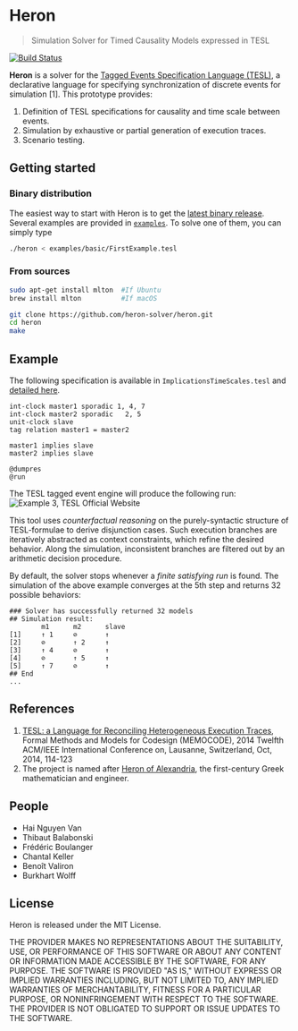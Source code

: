 Heron
===================

> Simulation Solver for Timed Causality Models expressed in TESL

[![Build Status](https://travis-ci.org/heron-solver/heron.svg?branch=master)](https://travis-ci.org/EmptyStackExn/heron)

**Heron** is a solver for the [Tagged Events Specification Language (TESL)](http://wwwdi.supelec.fr/software/TESL/), a declarative language for specifying synchronization of discrete events for simulation [1]. This prototype provides:

 1. Definition of TESL specifications for causality and time scale between events.
 2. Simulation by exhaustive or partial generation of execution traces.
 3. Scenario testing.


Getting started
-------------------
### Binary distribution
The easiest way to start with Heron is to get the [latest binary release](https://github.com/EmptyStackExn/heron/releases/latest). Several examples are provided in [`examples`](examples). To solve one of them, you can simply type
```bash
./heron < examples/basic/FirstExample.tesl
```

### From sources
```bash
sudo apt-get install mlton  #If Ubuntu
brew install mlton          #If macOS

git clone https://github.com/heron-solver/heron.git
cd heron
make
```

Example
-------------------
The following specification is available in `ImplicationsTimeScales.tesl` and [detailed here](http://wwwdi.supelec.fr/software/TESL/#Implications).

```
int-clock master1 sporadic 1, 4, 7
int-clock master2 sporadic   2, 5
unit-clock slave
tag relation master1 = master2

master1 implies slave
master2 implies slave

@dumpres
@run
```

The TESL tagged event engine will produce the following run:
![Example 3, TESL Official Website](http://wwwdi.supelec.fr/software/downloads/TESL/example3.svg)

This tool uses *counterfactual reasoning* on the purely-syntactic structure of TESL-formulae to derive disjunction cases. Such execution branches are iteratively abstracted as context constraints, which refine the desired behavior. Along the simulation, inconsistent branches are filtered out by an arithmetic decision procedure.

By default, the solver stops whenever a *finite satisfying run* is found. The simulation of the above example converges at the 5th step and returns 32 possible behaviors:
```
### Solver has successfully returned 32 models
## Simulation result:
		m1		m2		slave		
[1]		↑ 1		⊘		↑
[2]		⊘		↑ 2		↑
[3]		↑ 4		⊘		↑
[4]		⊘		↑ 5		↑
[5]		↑ 7		⊘		↑
## End
...
```

References
-------------------

 1. [TESL: a Language for Reconciling Heterogeneous Execution Traces](https://ieeexplore.ieee.org/document/6961849), Formal Methods and Models for Codesign (MEMOCODE), 2014 Twelfth ACM/IEEE International Conference on, Lausanne, Switzerland, Oct, 2014, 114-123
 2. The project is named after [Heron of Alexandria](http://www-history.mcs.st-andrews.ac.uk/Biographies/Heron.html), the first-century Greek mathematician and engineer.

People
-------------------

 - Hai Nguyen Van
 - Thibaut Balabonski
 - Frédéric Boulanger
 - Chantal Keller
 - Benoît Valiron
 - Burkhart Wolff

License
-------------------

Heron is released under the MIT License.

THE PROVIDER MAKES NO REPRESENTATIONS ABOUT THE SUITABILITY, USE, OR PERFORMANCE OF THIS SOFTWARE OR ABOUT ANY CONTENT OR INFORMATION MADE ACCESSIBLE BY THE SOFTWARE, FOR ANY PURPOSE. THE SOFTWARE IS PROVIDED "AS IS," WITHOUT EXPRESS OR IMPLIED WARRANTIES INCLUDING, BUT NOT LIMITED TO, ANY IMPLIED WARRANTIES OF MERCHANTABILITY, FITNESS FOR A PARTICULAR PURPOSE, OR NONINFRINGEMENT WITH RESPECT TO THE SOFTWARE. THE PROVIDER IS NOT OBLIGATED TO SUPPORT OR ISSUE UPDATES TO THE SOFTWARE.
